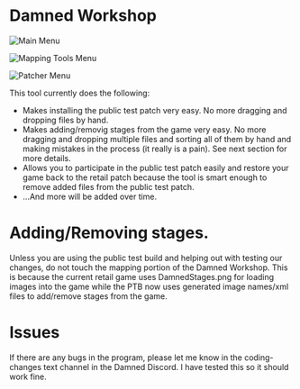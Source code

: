 # Damned Workshop


![Main Menu](https://github.com/Sweats/Damned-Workshop/blob/master/DamnedWorkshopMainMenu.png)

![Mapping Tools Menu](https://github.com/Sweats/Damned-Workshop/blob/master/DamnedMappingTool.png)

![Patcher Menu](https://github.com/Sweats/Damned-Workshop/blob/master/DamnedWorkshopPatcherMenu.png)

This tool currently does the following:

* Makes installing the public test patch very easy. No more dragging and dropping files by hand. 
* Makes adding/removig stages from the game very easy. No more dragging and dropping multiple files and sorting all of them by hand and making mistakes in the process (it really is a pain). See next section for more details.
* Allows you to participate in the public test patch easily and restore your game back to the retail patch because the tool is smart enough to remove added files from the public test patch.
* ...And more will be added over time. 


# Adding/Removing stages.

Unless you are using the public test build and helping out with testing our changes, do not touch the mapping portion of the Damned Workshop. This is because the current retail game uses DamnedStages.png for loading images into the game while the PTB now uses generated image names/xml files to add/remove stages from the game.

# Issues

If there are any bugs in the program, please let me know in the coding-changes text channel in the Damned Discord. I have tested this so it should work fine.

